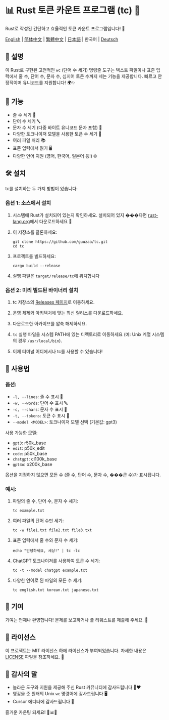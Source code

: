 # 📊 Rust 토큰 카운트 프로그램 (tc) 🦀

Rust로 작성된 간단하고 효율적인 토큰 카운트 프로그램입니다! 🚀

[English](../README.md) | [简体中文](README-zh-CN.md) | [繁體中文](README-zh-TW.md) | [日本語](README-ja-JP.md) | 한국어 | [Deutsch](README-de-DE.md)

## 📝 설명

이 Rust로 구현된 고전적인 `wc` (단어 수 세기) 명령줄 도구는 텍스트 파일이나 표준 입력에서 줄 수, 단어 수, 문자 수, 심지어 토큰 수까지 세는 기능을 제공합니다. 빠르고 안정적이며 유니코드를 지원합니다! 🌍✨

## 🎯 기능

- 줄 수 세기 📏
- 단어 수 세기 🔤
- 문자 수 세기 (다중 바이트 유니코드 문자 포함) 🔡
- 다양한 토크나이저 모델을 사용한 토큰 수 세기 🔢
- 여러 파일 처리 📚
- 표준 입력에서 읽기 🖥️
- 다양한 언어 지원 (영어, 한국어, 일본어 등!) 🌐

## 🛠️ 설치

tc를 설치하는 두 가지 방법이 있습니다:

### 옵션 1: 소스에서 설치

1. 시스템에 Rust가 설치되어 있는지 확인하세요. 설치되어 있지 ���다면 [rust-lang.org](https://www.rust-lang.org/tools/install)에서 다운로드하세요 🦀

2. 이 저장소를 클론하세요:
   ```
   git clone https://github.com/guuzaa/tc.git
   cd tc
   ```

3. 프로젝트를 빌드하세요:
   ```
   cargo build --release
   ```

4. 실행 파일은 `target/release/tc`에 위치합니다

### 옵션 2: 미리 빌드된 바이너리 설치

1. tc 저장소의 [Releases 페이지](https://github.com/guuzaa/tc/releases)로 이동하세요.

2. 운영 체제와 아키텍처에 맞는 최신 릴리스를 다운로드하세요.

3. 다운로드한 아카이브를 압축 해제하세요.

4. `tc` 실행 파일을 시스템 PATH에 있는 디렉토리로 이동하세요 (예: Unix 계열 시스템의 경우 `/usr/local/bin`).

5. 이제 터미널 어디에서나 tc를 사용할 수 있습니다!

## 🚀 사용법

### 옵션:

- `-l, --lines`: 줄 수 표시 📏
- `-w, --words`: 단어 수 표시 🔤
- `-c, --chars`: 문자 수 표시 🔡
- `-t, --tokens`: 토큰 수 표시 🔢
- `--model <MODEL>`: 토크나이저 모델 선택 (기본값: gpt3)

사용 가능한 모델:
- `gpt3`: r50k_base
- `edit`: p50k_edit
- `code`: p50k_base
- `chatgpt`: cl100k_base
- `gpt4o`: o200k_base

옵션을 지정하지 않으면 모든 수 (줄 수, 단어 수, 문자 수, ���큰 수)가 표시됩니다.

### 예시:

1. 파일의 줄 수, 단어 수, 문자 수 세기:
   ```
   tc example.txt
   ```

2. 여러 파일의 단어 수만 세기:
   ```
   tc -w file1.txt file2.txt file3.txt
   ```

3. 표준 입력에서 줄 수와 문자 수 세기:
   ```
   echo "안녕하세요, 세상!" | tc -lc
   ```

4. ChatGPT 토크나이저를 사용하여 토큰 수 세기:
   ```
   tc -t --model chatgpt example.txt
   ```

5. 다양한 언어로 된 파일의 모든 수 세기:
   ```
   tc english.txt korean.txt japanese.txt
   ```

## 🤝 기여

기여는 언제나 환영합니다! 문제를 보고하거나 풀 리퀘스트를 제출해 주세요. 🎉

## 📜 라이선스

이 프로젝트는 MIT 라이선스 하에 라이선스가 부여되었습니다. 자세한 내용은 [LICENSE](../LICENSE) 파일을 참조하세요. 📄

## 🙏 감사의 말

- 놀라운 도구와 지원을 제공해 주신 Rust 커뮤니티에 감사드립니다 🦀❤️
- 영감을 준 원래의 Unix `wc` 명령어에 감사드립니다 🖥️
- Cursor 에디터에 감사드립니다 🤖

즐거운 카운팅 되세요! 🎉📊🚀